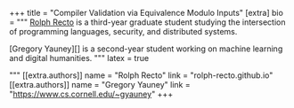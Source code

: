 +++
title = "Compiler Validation via Equivalence Modulo Inputs"
[extra]
bio = """
  [Rolph Recto][] is a third-year graduate student studying
the intersection of programming languages, security, and distributed systems.

  [Gregory Yauney][] is a second-year student working on machine learning and
digital humanities.
"""
latex = true

[rolph recto]: rolph-recto.github.io
[greg yauney]: https://www.cs.cornell.edu/~gyauney
"""
[[extra.authors]]
name = "Rolph Recto"
link = "rolph-recto.github.io"
[[extra.authors]]
name = "Gregory Yauney"
link = "https://www.cs.cornell.edu/~gyauney"
+++

